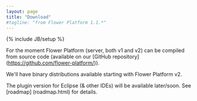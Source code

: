 ```yaml
---
layout: page
title: "Download"
#tagline: "from Flower Platform 1.1.*"
---
```


{% include JB/setup %}

For the moment Flower Platform (server, both v1 and v2) can be compiled from source code (available on our [GitHub repository] (https://github.com/flower-platform/)).

We'll have binary distributions available starting with Flower Platform v2.

The plugin version for Eclipse (& other IDEs) will be available later/soon. See [roadmap] (roadmap.html) for details.